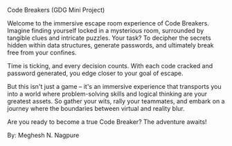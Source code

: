 Code Breakers (GDG Mini Project)

Welcome to the immersive escape room experience of Code Breakers. Imagine finding yourself locked in a mysterious room, surrounded by tangible clues and intricate puzzles. Your task? To decipher the secrets hidden within data structures, generate passwords, and ultimately break free from your confines.

Time is ticking, and every decision counts. With each code cracked and password generated, you edge closer to your goal of escape.

But this isn't just a game – it's an immersive experience that transports you into a world where problem-solving skills and logical thinking are your greatest assets. So gather your wits, rally your teammates, and embark on a journey where the boundaries between virtual and reality blur.

Are you ready to become a true Code Breaker? The adventure awaits!


By: Meghesh N. Nagpure

 